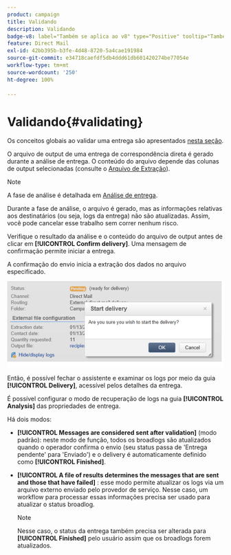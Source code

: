 ```yaml
---
product: campaign
title: Validando
description: Validando
badge-v8: label="Também se aplica ao v8" type="Positive" tooltip="Também se aplica ao Campaign v8"
feature: Direct Mail
exl-id: 42bb395b-b3fe-4d48-8720-5a4cae191984
source-git-commit: e34718caefdf5db4ddd61db601420274be77054e
workflow-type: tm+mt
source-wordcount: '250'
ht-degree: 100%

---
```


# Validando{#validating}



Os conceitos globais ao validar uma entrega são apresentados [nesta seção](steps-validating-the-delivery.md).

O arquivo de output de uma entrega de correspondência direta é gerado durante a análise de entrega. O conteúdo do arquivo depende das colunas de output selecionadas (consulte o [Arquivo de Extração](defining-the-direct-mail-content.md#extraction-file)).

>[!NOTE]
>
>A fase de análise é detalhada em [Análise de entrega](steps-validating-the-delivery.md#analyzing-the-delivery).

Durante a fase de análise, o arquivo é gerado, mas as informações relativas aos destinatários (ou seja, logs da entrega) não são atualizadas. Assim, você pode cancelar esse trabalho sem correr nenhum risco.

Verifique o resultado da análise e o conteúdo do arquivo de output antes de clicar em **[!UICONTROL Confirm delivery]**. Uma mensagem de confirmação permite iniciar a entrega.

A confirmação do envio inicia a extração dos dados no arquivo especificado.

![](assets/s_ncs_user_postal_del_send_confirm_postal.png)

Então, é possível fechar o assistente e examinar os logs por meio da guia **[!UICONTROL Delivery]**, acessível pelos detalhes da entrega.

É possível configurar o modo de recuperação de logs na guia **[!UICONTROL Analysis]** das propriedades de entrega.

Há dois modos:

* **[!UICONTROL Messages are considered sent after validation]** (modo padrão): neste modo de função, todos os broadlogs são atualizados quando o operador confirma o envio (seu status passa de &#39;Entrega pendente&#39; para &#39;Enviado&#39;) e o delivery é automaticamente definido como **[!UICONTROL Finished]**.
* **[!UICONTROL A file of results determines the messages that are sent and those that have failed]** : esse modo permite atualizar os logs via um arquivo externo enviado pelo provedor de serviço. Nesse caso, um workflow para processar essas informações precisa ser usado para atualizar o status broadlog.

  >[!NOTE]
  >
  >Nesse caso, o status da entrega também precisa ser alterada para **[!UICONTROL Finished]** pelo usuário assim que os broadlogs forem atualizados.
